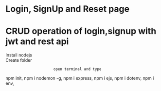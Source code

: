 # Login, SignUp and Reset page  
# CRUD operation of login,signup with jwt and rest api
 
 
 
 Install nodejs   
 Create folder                       
                          
                          
                          open terminal and type
npm init,
npm i nodemon -g,
npm i express,
npm i ejs,
npm i dotenv,
npm i env,
